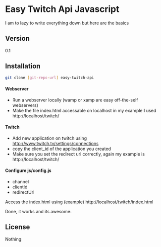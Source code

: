 Easy Twitch Api Javascript
=========

I am to lazy to write everything down but here are the basics

Version
----

0.1


Installation
--------------

```sh
git clone [git-repo-url] easy-twitch-api
```

#### Webserver
* Run a webserver locally (wamp or xamp are easy off-the-self webservers)
* Make the file index.html accessable on localhost in my example I used http://localhost/twitch/

#### Twitch

* Add new application on twitch using http://www.twitch.tv/settings/connections
* copy the client_id of the application you created
* Make sure you set the redirect url correctly, again my example is http://localhost/twitch/

#### Configure js/config.js

* channel
* clientId
* redirectUrl

Access the index.html using (example) http://localhost/twitch/index.html

Done, it works and its awesome.

License
----

Nothing